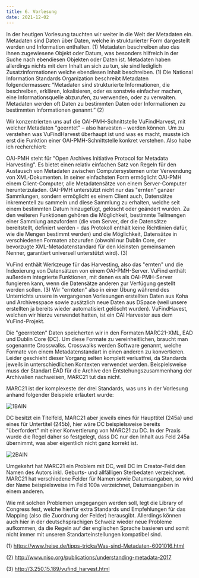 ```yaml
---
title: 6. Vorlesung
date: 2021-12-02
---
```


In der heutigen Vorlesung tauchten wir weiter in die Welt der Metadaten ein. Metadaten sind Daten über Daten, welche in strukturierter Form dargestellt werden und Information enthalten. (1) Metadaten beschreiben also das ihnen zugewiesene Objekt oder Datum, was besonders hilfreich in der Suche nach ebendiesen Objekten oder Daten ist. Metadaten haben allerdings nichts mit dem Inhalt an sich zu tun, sie sind lediglich Zusatzinformationen welche ebendiesen Inhalt beschreiben. (1) 
Die National Information Standards Organization beschreibt Metadaten folgendermassen: 
“Metadaten sind strukturierte Informationen, die beschreiben, erklären, lokalisieren, oder es sonstwie einfacher machen, eine Informationsquelle abzurufen, zu verwenden, oder zu verwalten. Metadaten werden oft Daten zu bestimmten Daten oder Informationen zu bestimmten Informationen genannt.” (2) 

Wir konzentrierten uns auf die OAI-PMH-Schnittstelle VuFindHarvest, mit welcher Metadaten "geerntet" – also harvesten – werden können. Um zu verstehen was VuFindHarvest überhaupt ist und was es macht, musste ich erst die Funktion einer OAI-PMH-Schnittstelle konkret verstehen. Also habe ich recherchiert: 

OAI-PMH steht für "Open Archives Initiative Protocol for Metadata Harvesting". Es bietet einen relativ einfachen Satz von Regeln für den Austausch von Metadaten zwischen Computersystemen unter Verwendung von XML-Dokumenten. In seiner einfachsten Form ermöglicht OAI-PMH einem Client-Computer, alle Metadatensätze von einem Server-Computer herunterzuladen. OAI-PMH unterstützt nicht nur das "ernten" ganzer Sammlungen, sondern ermöglicht es einem Client auch, Datensätze inkrementell zu sammeln und diese Sammlung zu erhalten, welche seit einem bestimmten Datum hinzugefügt, gelöscht oder geändert wurden. Zu den weiteren Funktionen gehören die Möglichkeit, bestimmte Teilmengen einer Sammlung anzufordern (die vom Server, der die Datensätze bereitstellt, definiert werden - das Protokoll enthält keine Richtlinien dafür, wie die Mengen bestimmt werden) und die Möglichkeit, Datensätze in verschiedenen Formaten abzurufen (obwohl nur Dublin Core, der bevorzugte XML-Metadatenstandard für den kleinsten gemeinsamen Nenner, garantiert universell unterstützt wird). (3)

VuFind enthält Werkzeuge für das Harvesting, also das "ernten" und die Indexierung von Datensätzen von einem OAI-PMH-Server. VuFind enthält außerdem integrierte Funktionen, mit denen es als OAI-PMH-Server fungieren kann, wenn die Datensätze anderen zur Verfügung gestellt werden sollen. (3) 
Wir "ernteten" also in einer Übung während des Unterrichts unsere in vergangenen Vorlesungen erstellten Daten aus Koha und Archivesspace sowie zusätzlich neue Daten aus DSpace (weil unsere erstellten ja bereits wieder automatisiert gelöscht wurden). VuFindHavest, welchen wir hierzu verwendet hatten, ist ein OAI Harvester aus dem VuFind-Projekt. 

Die "geernteten" Daten speicherten wir in den Formaten MARC21-XML, EAD und Dublin Core (DC). Um diese Formate zu vereinheitlichen, braucht man sogenannte Crosswalks. Crosswalks werden Software genannt, welche Formate von einem Metadatenstandart in einen anderen zu konvertieren. Leider geschieht dieser Vorgang selten komplett verlustfrei, da Standards jeweils in unterschiedlichen Kontexten verwendet werden. Beispielsweise muss der Standart EAD für die Archive den Entstehungszusammenhang der Archivalien nachweisen, MARC21 tut das nicht. 

MARC21 ist der komplexeste der drei Standards, was uns in der Vorlesung anhand folgender Beispiele erläutert wurde: 

![1BAIN](https://user-images.githubusercontent.com/91533763/144589312-bed37dae-eee1-4780-b9ef-5a78067b6d1f.png)

DC besitzt ein Titelfeld, MARC21 aber jeweils eines für Haupttitel (245a) und eines für Untertitel (245b), hier wäre DC beispielsweise bereits "überfordert" mit einer Konvertierung von MARC21 zu DC. In der Praxis wurde die Regel daher so festgelegt, dass DC nur den Inhalt aus Feld 245a übernimmt, was aber eigentlich nicht ganz korrekt ist. 

![2BAIN](https://user-images.githubusercontent.com/91533763/144589388-83ef32ee-59cd-4fd4-9016-45e35655aef6.png)

Umgekehrt hat MARC21 ein Problem mit DC, weil DC im Creator-Feld den Namen des Autors inkl. Geburts- und allfälligen Sterbedaten verzeichnet. MARC21 hat verschiedene Felder für Namen sowie Datumsangaben, so wird der Name beispielsweise im Feld 100a verzeichnet, Datumsangaben in einem anderen. 

Wie mit solchen Problemen umgegangen werden soll, legt die Library of Congress fest, welche hierfür extra Standards und Empfehlungen für das Mapping (also die Zuordnung der Felder) herausgibt. Allerdings können auch hier in der deutschsprachigen Schweiz wieder neue Probleme aufkommen, da die Regeln auf der englischen Sprache basieren und somit nicht immer mit unseren Standarteinstellungen kompatibel sind. 


(1)	https://www.heise.de/tipps-tricks/Was-sind-Metadaten-6001016.html

(2)	http://www.niso.org/publications/understanding-metadata-2017 

(3)	http://3.250.15.189/vufind_harvest.html 






